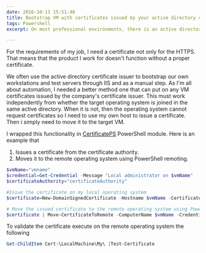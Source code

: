 ```yaml
---
date: 2016-10-11 15:51:40
title: Bootstrap VM with certificates issued by your active directory certificate authority
tags: Powershell
excerpt: On most professional environments, there is an active directory certificate authority. Use it to bootstrap a VM with certificates issued by this free service.

---
```




For the requirements of my job, I need a certificate not only for the HTTPS. 
That means that the product I work for doesn't function without a proper certificate. 

We often use the active directory certificate issuer to bootstrap our own workstations and test servers through IIS and as a manual step. 
As I'm all about automation, I needed a better method one that can put on any VM certificates issued by the company's certificate issuer. 
This must work independently from whether the  target operating system is joined in the same active directory. 
When it is not, then the operating system cannot request certificates so I need to use my own host to issue a certificate. 
Then i simply need to move it to the target VM.


I wrapped this functionality in [CertificatePS](https://www.powershellgallery.com/packages/CertificatePS/) PowerShell module. 
Here is an example that 

1. Issues a certificate from the certificate authority.
1. Moves it to the remote operating system using PowerShell remoting.

```powershell
$vmName="vmname"
$credential=Get-Credential -Message "Local administrator on $vmName"
$certificateAuthority="certificateAuthority"

#Issue the certificate on my local operating system
$certificate=New-DomainSignedCertificate -Hostname $vmName -CertificateAuthority $certificateAuthority 

# Move the issued certificate to the remote operating system using PowerShell remoting
$certificate | Move-CertificateToRemote -ComputerName $vmName -Credential $credential -PfxPassword $credential.Password -MoveChain
```

To validate the certificate execute on the remote operating system the following

```powershell
Get-ChildItem Cert:\LocalMachine\My\ |Test-Certificate
```

